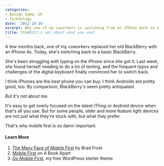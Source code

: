 ```yaml
---
categories:
- Design &amp; UX
- Technology
date: '2012-10-19'
excerpt: Why one of my coworkers is switching from an iPhone back to a BlackBerry... and why it matters for you.
title: It&#8217;s not about what you want
---
```


A few months back, one of my coworkers replaced her old BlackBerry with an iPhone 4s. Today, she's switching back to a basic BlackBerry.

She's been struggling with typing on the iPhone since she got it. Last week, she found herself needing to do a lot of texting, and the frequent typos and challenges of the digital keyboard finally convinced her to switch back.

I think iPhones are the best phone you can buy. I think Androids are pretty good, too. By comparison, BlackBerry's seem pretty antiquated.

But it's not about me.

It's easy to get overly focused on the latest iThing or Android device when that's all you use. But for some people, older and more feature light devices are not just what they're stuck with, but what they prefer.

That's why mobile first is so damn important.

<h4>Learn More</h4>

<ol>
<li><a href="http://bradfrostweb.com/blog/mobile/the-many-faces-of-mobile-first/">The Many Face of Mobile First</a> by Brad Frost</li>
<li><a href="http://www.abookapart.com/products/mobile-first">Mobile First</a> on A Book Apart</li>
<li><a href="https://gomakethings.com/go-mobile-first/">Go Mobile First</a>, my free WordPress starter theme</li>
</ol>